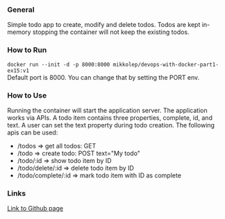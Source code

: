 ### General

Simple todo app to create, modify and delete todos. Todos are kept in-memory stopping the container will not keep the existing todos.

### How to Run

```docker run --init -d -p 8000:8000 mikkolep/devops-with-docker-part1-ex15:v1```  
Default port is 8000. You can change that by setting the PORT env.

### How to Use
Running the container will start the application server. The application works via APIs. A todo item contains three properties, complete, id, and text. A user can set the text property during todo creation.
The following apis can be used:
* /todos => get all todos: GET
* /todo => create todo: POST text="My todo"
* /todo/:id => show todo item by ID
* /todo/delete/:id => delete todo item by ID
* /todo/complete/:id => mark todo item with ID as complete


### Links
[Link to Github page](https://github.com/mikeleppane/devops-with-docker-2021/tree/main/part1/exercise15)